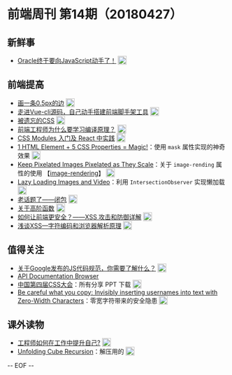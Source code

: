 # 前端周刊 第14期（20180427）

## 新鲜事
- [Oracle终于要向JavaScript动手了！](http://mp.weixin.qq.com/s/Q5bK8qHgLRzTsrA3NdC9wQ) <img valign="top" width="auto" height="20" src="./assets/news.svg" />

## 前端提高
- [画一条0.5px的边](http://mp.weixin.qq.com/s/fcqOvzPE0swwsJL1Po4twA) <img valign="top" width="auto" height="20" src="./assets/tutorial.svg" />
- [走进Vue-cli源码，自己动手搭建前端脚手架工具](https://segmentfault.com/a/1190000013975247?utm_source=mife&utm_medium=article&utm_campaign=mifeweekly&utm_term=news) <img valign="top" width="auto" height="20" src="./assets/tutorial.svg" />
- [被遗忘的CSS](http://mp.weixin.qq.com/s/OwOfsshZIyn8-JVrsCVDxg) <img valign="top" width="auto" height="20" src="./assets/code.svg" />
- [前端工程师为什么要学习编译原理？](https://zhuanlan.zhihu.com/p/31096468?utm_source=wechat_session&amp;utm_medium=social&utm_source=mife&utm_medium=article&utm_campaign=mifeweekly&utm_term=tutorial) <img valign="top" width="auto" height="20" src="./assets/tutorial.svg" />
- [CSS Modules 入门及 React 中实践](http://www.alloyteam.com/2017/03/getting-started-with-css-modules-and-react-in-practice/#prettyPhoto) <img valign="top" width="auto" height="20" src="./assets/tutorial.svg" />
- [1 HTML Element + 5 CSS Properties = Magic!](https://css-tricks.com/1-html-element-5-css-properties-magic/?utm_source=mife&utm_medium=article&utm_campaign=mifeweekly&utm_term=tutorial)：使用 `mask` 属性实现的神奇效果 <img valign="top" width="auto" height="20" src="./assets/tutorial.svg" />
- [Keep Pixelated Images Pixelated as They Scale](https://css-tricks.com/keep-pixelated-images-pixelated-as-they-scale/?utm_source=mife&utm_medium=article&utm_campaign=mifeweekly&utm_term=code)：关于 `image-rending` 属性的使用 【[image-rendering](https://css-tricks.com/almanac/properties/i/image-rendering/?utm_source=mife&utm_medium=article&utm_campaign=mifeweekly&utm_term=code)】 <img valign="top" width="auto" height="20" src="./assets/tutorial.svg" />
- [Lazy Loading Images and Video](https://developers.google.com/web/fundamentals/performance/lazy-loading-guidance/images-and-video/?utm_source=mife&utm_medium=article&utm_campaign=mifeweekly&utm_term=tutorial)：利用 `IntersectionObserver` 实现懒加载 <img valign="top" width="auto" height="20" src="./assets/tutorial.svg" />
- [老话题了——闭包](https://juejin.im/post/5acfeb7ff265da239867a97f?utm_source=mife&utm_medium=article&utm_campaign=mifeweekly&utm_term=tutorial) <img valign="top" width="auto" height="20" src="./assets/tutorial.svg" />
- [关于高阶函数](https://juejin.im/post/5ad6b34a6fb9a028cc61bfb3?utm_source=mife&utm_medium=article&utm_campaign=mifeweekly&utm_term=tutorial) <img valign="top" width="auto" height="20" src="./assets/tutorial.svg" />
- [如何让前端更安全？——XSS 攻击和防御详解](https://juejin.im/entry/58a598dc570c35006b5cd6b4?utm_source=mife&utm_medium=article&utm_campaign=mifeweekly&utm_term=tutorial) <img valign="top" width="auto" height="20" src="./assets/tutorial.svg" />
- [浅谈XSS—字符编码和浏览器解析原理](https://security.yirendai.com/news/share/26?utm_source=mife&utm_medium=article&utm_campaign=mifeweekly&utm_term=tutorial) <img valign="top" width="auto" height="20" src="./assets/tutorial.svg" />

## 值得关注
- [关于Google发布的JS代码规范，你需要了解什么？](https://github.com/WhiteYin/translation/issues/10?utm_source=mife&utm_medium=article&utm_campaign=mifeweekly&utm_term=tutorial) <img valign="top" width="auto" height="20" src="./assets/news.svg" />
- [API Documentation Browser](https://devdocs.io/?utm_source=mife&utm_medium=article&utm_campaign=mifeweekly&utm_term=tutorial)
- [中国第四届CSS大会](https://yuque.com/cssconf/4th?utm_source=mife&utm_medium=article&utm_campaign=mifeweekly&utm_term=tutorial)：所有分享 PPT 下载 <img valign="top" width="auto" height="20" src="./assets/opinion.svg" />
- [Be careful what you copy: Invisibly inserting usernames into text with Zero-Width Characters](https://medium.com/@umpox/be-careful-what-you-copy-invisibly-inserting-usernames-into-text-with-zero-width-characters-18b4e6f17b66?utm_source=mife&utm_medium=article&utm_campaign=mifeweekly&utm_term=tutorial)：零宽字符带来的安全隐患 <img valign="top" width="auto" height="20" src="./assets/opinion.svg" />

## 课外读物
- [工程师如何在工作中提升自己?](https://zhuanlan.zhihu.com/p/35608666?utm_source=mife&utm_medium=article&utm_campaign=mifeweekly&utm_term=news) <img valign="top" width="auto" height="20" src="./assets/opinion.svg" />
- [Unfolding Cube Recursion](https://codepen.io/jkantner/full/ZxMWpx/?utm_source=mife&utm_medium=article&utm_campaign=mifeweekly&utm_term=opinion)：解压用的 <img valign="top" width="auto" height="20" src="./assets/demo.svg" />

-- EOF --
